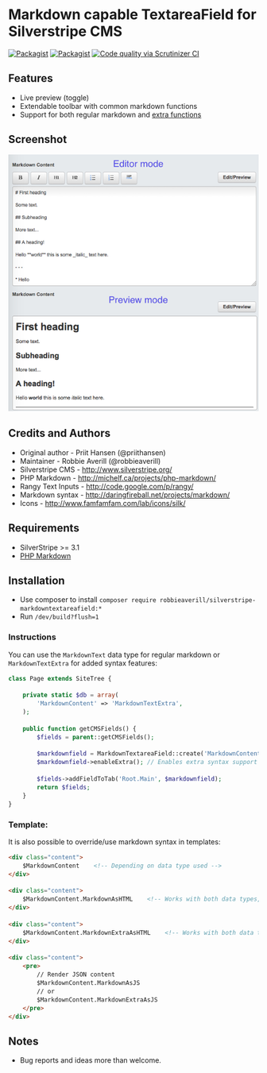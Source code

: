 # Markdown capable TextareaField for Silverstripe CMS

[![Packagist](https://img.shields.io/packagist/v/robbieaverill/silverstripe-markdowntextareafield.svg)](https://packagist.org/packages/robbieaverill/silverstripe-markdowntextareafield) [![Packagist](https://img.shields.io/packagist/dt/robbieaverill/silverstripe-markdowntextareafield.svg)](https://packagist.org/packages/robbieaverill/silverstripe-markdowntextareafield) [![Code quality via Scrutinizer CI](https://scrutinizer-ci.com/g/robbieaverill/silverstripe-markdowntextareafield/badges/quality-score.png?b=master)](https://scrutinizer-ci.com/g/robbieaverill/silverstripe-markdowntextareafield/)

## Features
 * Live preview (toggle)
 * Extendable toolbar with common markdown functions
 * Support for both regular markdown and [extra functions](http://michelf.ca/projects/php-markdown/extra)

## Screenshot

![Markdown editor screenshot](/templates/images/screenshot.png?raw=true)

## Credits and Authors

 * Original author - Priit Hansen (@priithansen)
 * Maintainer - Robbie Averill (@robbieaverill)
 * Silverstripe CMS - <http://www.silverstripe.org/>
 * PHP Markdown - <http://michelf.ca/projects/php-markdown/>
 * Rangy Text Inputs - <http://code.google.com/p/rangy/>
 * Markdown syntax - <http://daringfireball.net/projects/markdown/>
 * Icons - <http://www.famfamfam.com/lab/icons/silk/>

## Requirements

 * SilverStripe >= 3.1
 * [PHP Markdown](https://github.com/michelf/php-markdown)

## Installation

 * Use composer to install `composer require robbieaverill/silverstripe-markdowntextareafield:*`
 * Run `/dev/build?flush=1`

### Instructions

You can use the `MarkdownText` data type for regular markdown or `MarkdownTextExtra` for added syntax features:

```php
class Page extends SiteTree {

    private static $db = array(
        'MarkdownContent' => 'MarkdownTextExtra',
    );

    public function getCMSFields() {
        $fields = parent::getCMSFields();

        $markdownfield = MarkdownTextareaField::create('MarkdownContent');
        $markdownfield->enableExtra(); // Enables extra syntax support for fields live preview.

        $fields->addFieldToTab('Root.Main', $markdownfield);        
        return $fields;
    }
}
```

### Template:

It is also possible to override/use markdown syntax in templates:

```html
<div class="content">
    $MarkdownContent    <!-- Depending on data type used -->
</div>

<div class="content">
    $MarkdownContent.MarkdownAsHTML    <!-- Works with both data types, regular markdown -->
</div>

<div class="content">
    $MarkdownContent.MarkdownExtraAsHTML    <!-- Works with both data types, extended syntax -->
</div>

<div class="content">
    <pre>
        // Render JSON content
        $MarkdownContent.MarkdownAsJS
        // or
        $MarkdownContent.MarkdownExtraAsJS
    </pre>
</div>
```

## Notes

 * Bug reports and ideas more than welcome.
